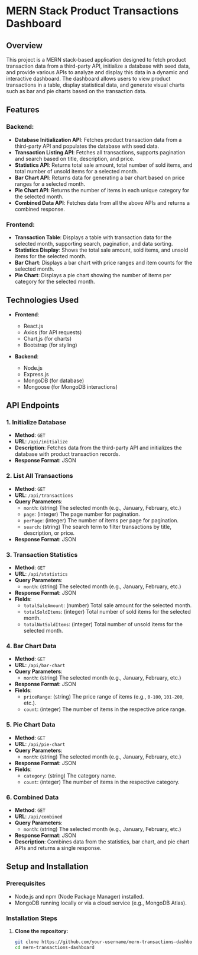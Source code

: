 # MERN Stack Product Transactions Dashboard

## Overview

This project is a MERN stack-based application designed to fetch product transaction data from a third-party API, initialize a database with seed data, and provide various APIs to analyze and display this data in a dynamic and interactive dashboard. The dashboard allows users to view product transactions in a table, display statistical data, and generate visual charts such as bar and pie charts based on the transaction data.

## Features

### Backend:
- **Database Initialization API**: Fetches product transaction data from a third-party API and populates the database with seed data.
- **Transaction Listing API**: Fetches all transactions, supports pagination and search based on title, description, and price.
- **Statistics API**: Returns total sale amount, total number of sold items, and total number of unsold items for a selected month.
- **Bar Chart API**: Returns data for generating a bar chart based on price ranges for a selected month.
- **Pie Chart API**: Returns the number of items in each unique category for the selected month.
- **Combined Data API**: Fetches data from all the above APIs and returns a combined response.

### Frontend:
- **Transaction Table**: Displays a table with transaction data for the selected month, supporting search, pagination, and data sorting.
- **Statistics Display**: Shows the total sale amount, sold items, and unsold items for the selected month.
- **Bar Chart**: Displays a bar chart with price ranges and item counts for the selected month.
- **Pie Chart**: Displays a pie chart showing the number of items per category for the selected month.

## Technologies Used

- **Frontend**:
  - React.js
  - Axios (for API requests)
  - Chart.js (for charts)
  - Bootstrap (for styling)
  
- **Backend**:
  - Node.js
  - Express.js
  - MongoDB (for database)
  - Mongoose (for MongoDB interactions)

## API Endpoints

### 1. **Initialize Database**
- **Method**: `GET`
- **URL**: `/api/initialize`
- **Description**: Fetches data from the third-party API and initializes the database with product transaction records.
- **Response Format**: JSON

### 2. **List All Transactions**
- **Method**: `GET`
- **URL**: `/api/transactions`
- **Query Parameters**:
  - `month`: (string) The selected month (e.g., January, February, etc.)
  - `page`: (integer) The page number for pagination.
  - `perPage`: (integer) The number of items per page for pagination.
  - `search`: (string) The search term to filter transactions by title, description, or price.
- **Response Format**: JSON

### 3. **Transaction Statistics**
- **Method**: `GET`
- **URL**: `/api/statistics`
- **Query Parameters**:
  - `month`: (string) The selected month (e.g., January, February, etc.)
- **Response Format**: JSON
- **Fields**:
  - `totalSaleAmount`: (number) Total sale amount for the selected month.
  - `totalSoldItems`: (integer) Total number of sold items for the selected month.
  - `totalNotSoldItems`: (integer) Total number of unsold items for the selected month.

### 4. **Bar Chart Data**
- **Method**: `GET`
- **URL**: `/api/bar-chart`
- **Query Parameters**:
  - `month`: (string) The selected month (e.g., January, February, etc.)
- **Response Format**: JSON
- **Fields**:
  - `priceRange`: (string) The price range of items (e.g., `0-100`, `101-200`, etc.).
  - `count`: (integer) The number of items in the respective price range.

### 5. **Pie Chart Data**
- **Method**: `GET`
- **URL**: `/api/pie-chart`
- **Query Parameters**:
  - `month`: (string) The selected month (e.g., January, February, etc.)
- **Response Format**: JSON
- **Fields**:
  - `category`: (string) The category name.
  - `count`: (integer) The number of items in the respective category.

### 6. **Combined Data**
- **Method**: `GET`
- **URL**: `/api/combined`
- **Query Parameters**:
  - `month`: (string) The selected month (e.g., January, February, etc.)
- **Response Format**: JSON
- **Description**: Combines data from the statistics, bar chart, and pie chart APIs and returns a single response.

## Setup and Installation

### Prerequisites
- Node.js and npm (Node Package Manager) installed.
- MongoDB running locally or via a cloud service (e.g., MongoDB Atlas).

### Installation Steps

1. **Clone the repository:**
   ```bash
   git clone https://github.com/your-username/mern-transactions-dashboard.git
   cd mern-transactions-dashboard
